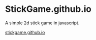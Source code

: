# StickGame.github.io
A simple 2d stick game in javascript.

[stickgame.github.io](https://stickgame.github.io/)
